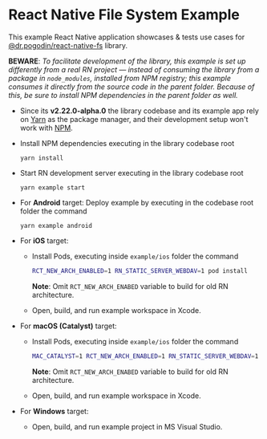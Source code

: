 # React Native File System Example

This example React Native application showcases & tests use cases for
[@dr.pogodin/react-native-fs] library.

**BEWARE**: _To facilitate development of the library, this example is set up
differently from a real RN project &mdash; instead of consuming the library from
a package in `node_modules`, installed from NPM registry; this example consumes
it directly from the source code in the parent folder. Because of this, be sure
to install NPM dependencies in the parent folder as well._

-  Since its **v2.22.0-alpha.0** the library codebase and its example app rely
   on [Yarn] as the package manager, and their development setup won't work with
   [NPM].

-  Install NPM dependencies executing in the library codebase root
   ```shell
   yarn install
   ```

-  Start RN development server executing in the library codebase root
   ```shell
   yarn example start
   ```

-  For **Android** target: Deploy example by executing in the codebase root
   folder the command
   ```shell
   yarn example android
   ```

-  For **iOS** target:
   -  Install Pods, executing inside `example/ios` folder the command
      ```sh
      RCT_NEW_ARCH_ENABLED=1 RN_STATIC_SERVER_WEBDAV=1 pod install
      ```
      **Note**: Omit `RCT_NEW_ARCH_ENABED` variable to build for old RN architecture.

   -  Open, build, and run example workspace in Xcode.

-  For **macOS (Catalyst)** target:
   -  Install Pods, executing inside `example/ios` folder the command
      ```sh
      MAC_CATALYST=1 RCT_NEW_ARCH_ENABLED=1 RN_STATIC_SERVER_WEBDAV=1 pod install
      ```
      **Note**: Omit `RCT_NEW_ARCH_ENABED` variable to build for old RN architecture.

   -  Open, build, and run example workspace in Xcode.

-  For **Windows** target:
   -  Open, build, and run example project in MS Visual Studio.

[@dr.pogodin/react-native-fs]: https://www.npmjs.com/package/@dr.pogodin/react-native-fs
[NPM]: https://www.npmjs.com
[Yarn]: https://yarnpkg.com
